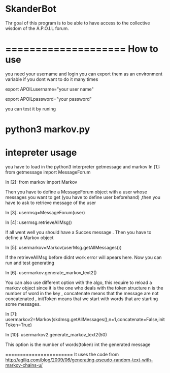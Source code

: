 SkanderBot
====================
Thr goal of this program is to be able to have access to the collective wisdom of the A.P.O.I.L forum.

====================
How to use
====================
you need your username and login
you can export them as an environment variable if you dont want to do it many times

export APOILusername="your user name"

export APOILpassword="your password"

you can test it by runing 

python3 markov.py
=======================
intepreter usage
=======================
you have to load in the python3 interpreter getmessage and markov
In [1]: from getmessage import MessageForum

In [2]: from markov import Markov

Then you have to define a MessageForum object with a user whose messages you want to get (you have to define user beforehand)
,then you have to ask to retrieve message of the user

In [3]: usermsg=MessageForum(user)

In [4]: usermsg.retrieveAllMsg()

If all went well you should have a Succes message . Then you have to define a Markov object

In [5]: usermarkov=Markov(userMsg.getAllMessages())

If the retrieveAllMsg before didnt work error will apears here.
Now you can run and test generating

In [6]: usermarkov.generate_markov_text2()

You can also use different option with the algo, this require to reload a markov object since it is the one who deals with the token structure
n is the number of word in the key , concatenate means that the message are not concatenated , initToken means that we start with words that are starting some messages.

In [7]: usermarkov2=Markov(skdmsg.getAllMessages(),n=1,concatenate=False,initToken=True)

In [10]: usermarkov2.generate_markov_text2(50)

This option is the number of words(token) int the generated message

=======================
It uses the code from  http://agiliq.com/blog/2009/06/generating-pseudo-random-text-with-markov-chains-u/
